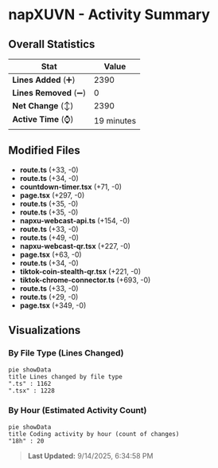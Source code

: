 # napXUVN - Activity Summary 

## Overall Statistics

| Stat                   | Value                                                             |
| ---------------------- | ----------------------------------------------------------------- |
| **Lines Added** (➕)   | 2390                                          |
| **Lines Removed** (➖) | 0                                        |
| **Net Change** (↕)    | 2390                |
| **Active Time** (⌚)   | 19 minutes |


## Modified Files
- **route.ts** (+33, -0)
- **route.ts** (+34, -0)
- **countdown-timer.tsx** (+71, -0)
- **page.tsx** (+297, -0)
- **route.ts** (+35, -0)
- **route.ts** (+35, -0)
- **napxu-webcast-api.ts** (+154, -0)
- **route.ts** (+33, -0)
- **route.ts** (+49, -0)
- **napxu-webcast-qr.tsx** (+227, -0)
- **page.tsx** (+63, -0)
- **route.ts** (+34, -0)
- **tiktok-coin-stealth-qr.tsx** (+221, -0)
- **tiktok-chrome-connector.ts** (+693, -0)
- **route.ts** (+33, -0)
- **route.ts** (+29, -0)
- **page.tsx** (+349, -0)

## Visualizations

### By File Type (Lines Changed)

```mermaid
pie showData
title Lines changed by file type
".ts" : 1162
".tsx" : 1228
```

### By Hour (Estimated Activity Count)

```mermaid
pie showData
title Coding activity by hour (count of changes)
"18h" : 20
```


> **Last Updated:** 9/14/2025, 6:34:58 PM
